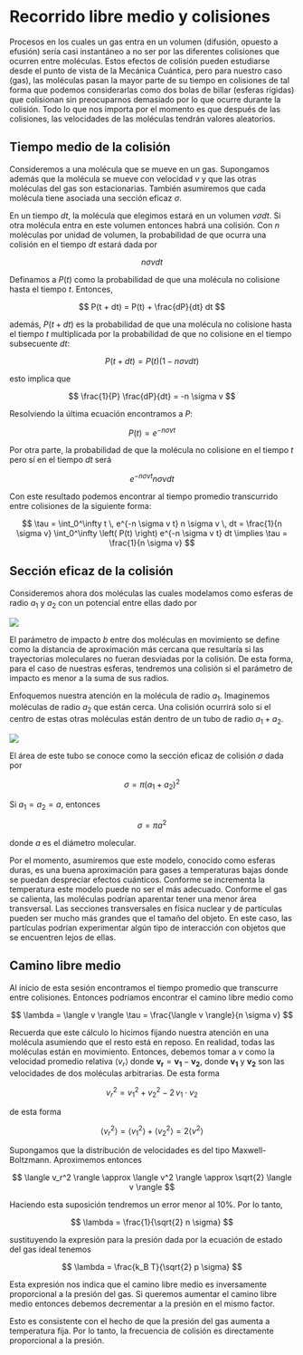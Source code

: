# Recorrido libre medio y colisiones

Procesos en los cuales un gas entra en un volumen (difusión, opuesto a efusión) sería casi instantáneo a no ser por las diferentes colisiones que ocurren entre moléculas. Estos efectos de colisión pueden estudiarse desde el punto de vista de la Mecánica Cuántica, pero para nuestro caso (gas), las moléculas pasan la mayor parte de su tiempo en colisiones de tal forma que podemos considerarlas como dos bolas de billar (esferas rígidas) que colisionan sin preocuparnos demasiado por lo que ocurre durante la colisión. Todo lo que nos importa por el momento es que después de las colisiones, las velocidades de las moléculas tendrán valores aleatorios.

## Tiempo medio de la colisión

Consideremos a una molécula que se mueve en un gas. Supongamos además que la molécula se mueve con velocidad $v$ y que las otras moléculas del gas son estacionarias. También asumiremos que cada molécula tiene asociada una sección eficaz $\sigma$.

En un tiempo $dt$, la molécula que elegimos estará en un volumen $v \sigma dt$. Si otra molécula entra en este volumen entonces habrá una colisión. Con $n$ moléculas por unidad de volumen, la probabilidad de que ocurra una colisión en el tiempo $dt$ estará dada por

$$
n \sigma v dt
$$

Definamos a $P(t)$ como la probabilidad de que una molécula no colisione hasta el tiempo $t$. Entonces,

$$
P(t + dt) = P(t) + \frac{dP}{dt} dt
$$

además, $P(t + dt)$ es la probabilidad de que una molécula no colisione hasta el tiempo $t$ multiplicada por la probabilidad de que no colisione en el tiempo subsecuente $dt$:

$$
P(t + dt) = P(t) \left( 1 - n \sigma v dt \right)
$$

esto implica que

$$
\frac{1}{P} \frac{dP}{dt} = -n \sigma v
$$

Resolviendo la última ecuación encontramos a $P$:

$$
P(t) = e^{-n \sigma v t}
$$

Por otra parte, la probabilidad de que la molécula no colisione en el tiempo $t$ pero sí en el tiempo $dt$ será

$$
e^{-n \sigma v t} n \sigma v dt
$$

Con este resultado podemos encontrar al tiempo promedio transcurrido entre colisiones de la siguiente forma:

$$
\tau = \int_0^\infty t \, e^{-n \sigma v t} n \sigma v \, dt = \frac{1}{n \sigma v} \int_0^\infty \left( P(t) \right) e^{-n \sigma v t} dt \implies \tau = \frac{1}{n \sigma v}
$$

## Sección eficaz de la colisión

Consideremos ahora dos moléculas las cuales modelamos como esferas de radio $a_1$ y $a_2$ con un potencial entre ellas dado por

![](https://i.imgur.com/L7FwlLa.png)

El parámetro de impacto $b$ entre dos moléculas en movimiento se define como la distancia de aproximación más cercana que resultaría si las trayectorias moleculares no fueran desviadas por la colisión. De esta forma, para el caso de nuestras esferas, tendremos una colisión si el parámetro de impacto es menor a la suma de sus radios.

Enfoquemos nuestra atención en la molécula de radio $a_1$. Imaginemos moléculas de radio $a_2$ que están cerca. Una colisión ocurrirá solo si el centro de estas otras moléculas están dentro de un tubo de radio $a_1 + a_2$.

![](https://i.imgur.com/jhFxBDg.png)

El área de este tubo se conoce como la sección eficaz de colisión $\sigma$ dada por

$$
\sigma = \pi \left( a_1 + a_2 \right)^2
$$

Si $a_1 = a_2 = a$, entonces

$$
\sigma = \pi a^2
$$

donde $a$ es el diámetro molecular.

Por el momento, asumiremos que este modelo, conocido como esferas duras, es una buena aproximación para gases a temperaturas bajas donde se puedan despreciar efectos cuánticos. Conforme se incrementa la temperatura este modelo puede no ser el más adecuado. Conforme el gas se calienta, las moléculas podrían aparentar tener una menor área transversal. Las secciones transversales en física nuclear y de partículas pueden ser mucho más grandes que el tamaño del objeto. En este caso, las partículas podrían experimentar algún tipo de interacción con objetos que se encuentren lejos de ellas.

## Camino libre medio

Al inicio de esta sesión encontramos el tiempo promedio que transcurre entre colisiones. Entonces podríamos encontrar el camino libre medio como

$$
\lambda = \langle v \rangle \tau = \frac{\langle v \rangle}{n \sigma v}
$$

Recuerda que este cálculo lo hicimos fijando nuestra atención en una molécula asumiendo que el resto está en reposo. En realidad, todas las moléculas están en movimiento. Entonces, debemos tomar a $v$ como la velocidad promedio relativa $\langle v_r \rangle$ donde $\mathbf{v_r} = \mathbf{v_1} - \mathbf{v_2}$, donde $\mathbf{v_1}$ y $\mathbf{v_2}$ son las velocidades de dos moléculas arbitrarias. De esta forma

$$
v_r^2 = v_1^2 + v_2^2 - 2 \, v_1 \cdot v_2
$$

de esta forma

$$
\langle v_r^2 \rangle = \langle v_1^2 \rangle + \langle v_2^2 \rangle = 2 \langle v^2 \rangle
$$

Supongamos que la distribución de velocidades es del tipo Maxwell-Boltzmann. Aproximemos entonces

$$
\langle v_r^2 \rangle \approx \langle v^2 \rangle \approx \sqrt{2} \langle v \rangle
$$

Haciendo esta suposición tendremos un error menor al 10%. Por lo tanto,

$$
\lambda = \frac{1}{\sqrt{2} n \sigma}
$$

sustituyendo la expresión para la presión dada por la ecuación de estado del gas ideal tenemos

$$
\lambda = \frac{k_B T}{\sqrt{2} p \sigma}
$$

Esta expresión nos indica que el camino libre medio es inversamente proporcional a la presión del gas. Si queremos aumentar el camino libre medio entonces debemos decrementar a la presión en el mismo factor.

Esto es consistente con el hecho de que la presión del gas aumenta a temperatura fija. Por lo tanto, la frecuencia de colisión es directamente proporcional a la presión.

